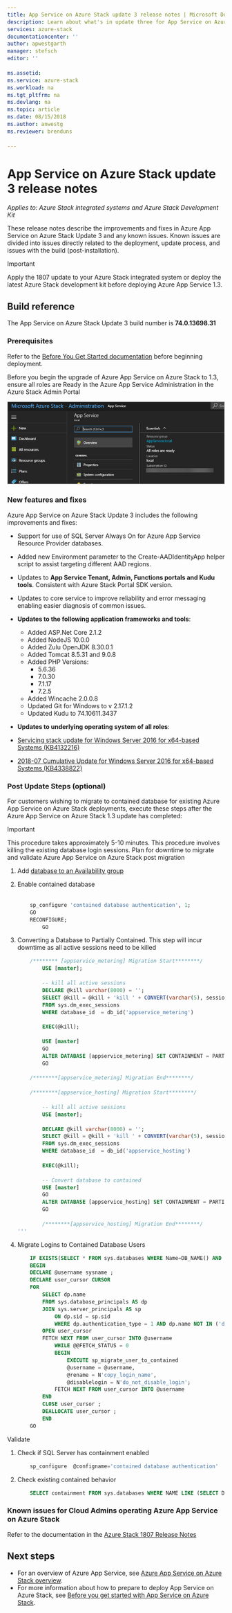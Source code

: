 ```yaml
---
title: App Service on Azure Stack update 3 release notes | Microsoft Docs
description: Learn about what's in update three for App Service on Azure Stack, the known issues, and where to download the update.
services: azure-stack
documentationcenter: ''
author: apwestgarth
manager: stefsch
editor: ''

ms.assetid:  
ms.service: azure-stack
ms.workload: na
ms.tgt_pltfrm: na
ms.devlang: na
ms.topic: article
ms.date: 08/15/2018
ms.author: anwestg
ms.reviewer: brenduns

---
```

# App Service on Azure Stack update 3 release notes

*Applies to: Azure Stack integrated systems and Azure Stack Development Kit*

These release notes describe the improvements and fixes in Azure App Service on Azure Stack Update 3 and any known issues. Known issues are divided into issues directly related to the deployment, update process, and issues with the build (post-installation).

> [!IMPORTANT]
> Apply the 1807 update to your Azure Stack integrated system or deploy the latest Azure Stack development kit before deploying Azure App Service 1.3.
>
>

## Build reference

The App Service on Azure Stack Update 3 build number is **74.0.13698.31**

### Prerequisites

Refer to the [Before You Get Started documentation](azure-stack-app-service-before-you-get-started.md) before beginning deployment.

Before you begin the upgrade of Azure App Service on Azure Stack to 1.3, ensure all roles are Ready in the Azure App Service Administration in the Azure Stack Admin Portal

![App Service role status](media/azure-stack-app-service-release-notes-update-three/image01.png)

### New features and fixes

Azure App Service on Azure Stack Update 3 includes the following improvements and fixes:

- Support for use of SQL Server Always On for Azure App Service Resource Provider databases.

- Added new Environment parameter to the Create-AADIdentityApp helper script to assist targeting different AAD regions.

- Updates to **App Service Tenant, Admin, Functions portals and Kudu tools**. Consistent with Azure Stack Portal SDK version.

- Updates to core service to improve reliability and error messaging enabling easier diagnosis of common issues.

- **Updates to the following application frameworks and tools**:
  - Added ASP.Net Core 2.1.2
  - Added NodeJS 10.0.0
  - Added Zulu OpenJDK 8.30.0.1
  - Added Tomcat 8.5.31 and 9.0.8
  - Added PHP Versions:
    - 5.6.36
    - 7.0.30
    - 7.1.17
    - 7.2.5
  - Added Wincache 2.0.0.8
  - Updated Git for Windows to v 2.17.1.2
  - Updated Kudu to 74.10611.3437
  
 - **Updates to underlying operating system of all roles**:
  - [Servicing stack update for Windows Server 2016 for x64-based Systems (KB4132216)](https://support.microsoft.com/help/4132216/servicing-stack-update-for-windows-10-1607-may-17-2018)
  - [2018-07 Cumulative Update for Windows Server 2016 for x64-based Systems (KB4338822)](https://support.microsoft.com/help/4338822/windows-10-update-kb4338822)

### Post Update Steps (optional)

For customers wishing to migrate to contained database for existing Azure App Service on Azure Stack deployments, execute these steps after the Azure App Service on Azure Stack 1.3 update has completed:

> [!IMPORTANT]
> This procedure takes approximately 5-10 minutes.  This procedure involves killing the existing database login sessions.  Plan for downtime to migrate and validate Azure App Service on Azure Stack post migration
>
>

1. Add [database to an Availability group](https://docs.microsoft.com/sql/database-engine/availability-groups/windows/availability-group-add-a-database)

1. Enable contained database
    ```sql

        sp_configure 'contained database authentication', 1;
        GO
        RECONFIGURE;
            GO
    ```

1. Converting a Database to Partially Contained.  This step will incur downtime as all active sessions need to be killed

    ```sql
        /******** [appservice_metering] Migration Start********/
            USE [master];

            -- kill all active sessions
            DECLARE @kill varchar(8000) = '';  
            SELECT @kill = @kill + 'kill ' + CONVERT(varchar(5), session_id) + ';'  
            FROM sys.dm_exec_sessions
            WHERE database_id  = db_id('appservice_metering')

            EXEC(@kill);

            USE [master]  
            GO  
            ALTER DATABASE [appservice_metering] SET CONTAINMENT = PARTIAL  
            GO  

        /********[appservice_metering] Migration End********/

        /********[appservice_hosting] Migration Start********/

            -- kill all active sessions
            USE [master];

            DECLARE @kill varchar(8000) = '';  
            SELECT @kill = @kill + 'kill ' + CONVERT(varchar(5), session_id) + ';'  
            FROM sys.dm_exec_sessions
            WHERE database_id  = db_id('appservice_hosting')

            EXEC(@kill);

            -- Convert database to contained
            USE [master]  
            GO  
            ALTER DATABASE [appservice_hosting] SET CONTAINMENT = PARTIAL  
            GO  

            /********[appservice_hosting] Migration End********/
    '''

1. Migrate Logins to Contained Database Users

    ```sql
        IF EXISTS(SELECT * FROM sys.databases WHERE Name=DB_NAME() AND containment = 1)
        BEGIN
        DECLARE @username sysname ;  
        DECLARE user_cursor CURSOR  
        FOR
            SELECT dp.name
            FROM sys.database_principals AS dp  
            JOIN sys.server_principals AS sp
                ON dp.sid = sp.sid  
                WHERE dp.authentication_type = 1 AND dp.name NOT IN ('dbo','sys','guest','INFORMATION_SCHEMA');
            OPEN user_cursor  
            FETCH NEXT FROM user_cursor INTO @username  
                WHILE @@FETCH_STATUS = 0  
                BEGIN  
                    EXECUTE sp_migrate_user_to_contained
                    @username = @username,  
                    @rename = N'copy_login_name',  
                    @disablelogin = N'do_not_disable_login';  
                FETCH NEXT FROM user_cursor INTO @username  
            END  
            CLOSE user_cursor ;  
            DEALLOCATE user_cursor ;
            END
        GO
    ```

Validate

1. Check if SQL Server has containment enabled

    ```sql
        sp_configure  @configname='contained database authentication'
    ```

1. Check existing contained behavior
    ```sql
        SELECT containment FROM sys.databases WHERE NAME LIKE (SELECT DB_NAME())
    ```

### Known issues for Cloud Admins operating Azure App Service on Azure Stack

Refer to the documentation in the [Azure Stack 1807 Release Notes](azure-stack-update-1807.md)

## Next steps

- For an overview of Azure App Service, see [Azure App Service on Azure Stack overview](azure-stack-app-service-overview.md).
- For more information about how to prepare to deploy App Service on Azure Stack, see [Before you get started with App Service on Azure Stack](azure-stack-app-service-before-you-get-started.md).
